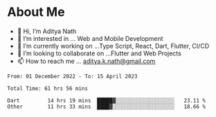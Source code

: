 # About Me

- 👋 Hi, I’m Aditya Nath
- 👀 I’m interested in ... Web and Mobile Development
- 🌱 I’m currently working on ...Type Script, React, Dart, Flutter, CI/CD
- 💞️ I’m looking to collaborate on ...Flutter and Web Projects
- 📫 How to reach me ... aditya.k.nath@gmail.com

<!--START_SECTION:waka-->

```text
From: 01 December 2022 - To: 15 April 2023

Total Time: 61 hrs 56 mins

Dart         14 hrs 19 mins  █████▓░░░░░░░░░░░░░░░░░░░   23.11 %
Other        11 hrs 33 mins  ████▓░░░░░░░░░░░░░░░░░░░░   18.66 %
```

<!--END_SECTION:waka-->

<!---
kronosking007/kronosking007 is a ✨ special ✨ repository because its `README.md` (this file) appears on your GitHub profile.
You can click the Preview link to take a look at your changes.
--->
